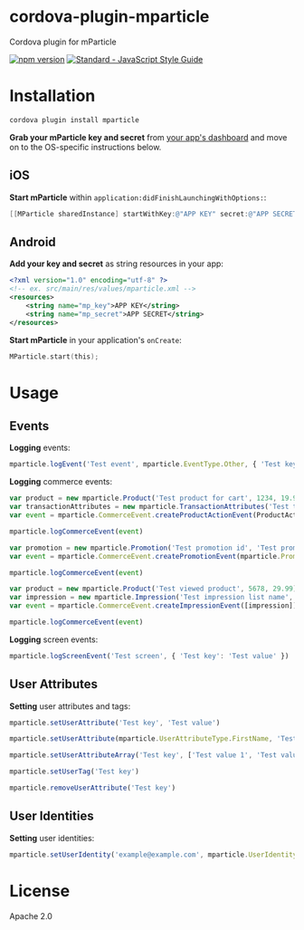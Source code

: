 # cordova-plugin-mparticle

Cordova plugin for mParticle

[![npm version](https://badge.fury.io/js/cordova-plugin-mparticle.svg)](https://badge.fury.io/js/cordova-plugin-mparticle)
[![Standard - JavaScript Style Guide](https://img.shields.io/badge/code_style-standard-brightgreen.svg)](http://standardjs.com/)

# Installation

```bash
cordova plugin install mparticle
```

**Grab your mParticle key and secret** from [your app's dashboard][1] and move on to the OS-specific instructions below.

[1]: https://app.mparticle.com/apps

## iOS

**Start mParticle** within `application:didFinishLaunchingWithOptions:`:

```objective-c
[[MParticle sharedInstance] startWithKey:@"APP KEY" secret:@"APP SECRET"];
```

## Android

**Add your key and secret** as string resources in your app:

```xml
<?xml version="1.0" encoding="utf-8" ?>
<!-- ex. src/main/res/values/mparticle.xml -->
<resources>
    <string name="mp_key">APP KEY</string>
    <string name="mp_secret">APP SECRET</string>
</resources>
```

**Start mParticle** in your application's `onCreate`:

```objective-c
MParticle.start(this);
```

# Usage

## Events

**Logging** events:

```js
mparticle.logEvent('Test event', mparticle.EventType.Other, { 'Test key': 'Test value' })
```

**Logging** commerce events:

```js
var product = new mparticle.Product('Test product for cart', 1234, 19.99)
var transactionAttributes = new mparticle.TransactionAttributes('Test transaction id')
var event = mparticle.CommerceEvent.createProductActionEvent(ProductActionType.AddToCart, [product], transactionAttributes)

mparticle.logCommerceEvent(event)
```

```js
var promotion = new mparticle.Promotion('Test promotion id', 'Test promotion name', 'Test creative', 'Test position')
var event = mparticle.CommerceEvent.createPromotionEvent(mparticle.PromotionActionType.View, [promotion])

mparticle.logCommerceEvent(event)
```

```js
var product = new mparticle.Product('Test viewed product', 5678, 29.99)
var impression = new mparticle.Impression('Test impression list name', [product])
var event = mparticle.CommerceEvent.createImpressionEvent([impression])

mparticle.logCommerceEvent(event)
```

**Logging** screen events:

```js
mparticle.logScreenEvent('Test screen', { 'Test key': 'Test value' })
```

## User Attributes

**Setting** user attributes and tags:

```js
mparticle.setUserAttribute('Test key', 'Test value')
```

```js
mparticle.setUserAttribute(mparticle.UserAttributeType.FirstName, 'Test first name')
```

```js
mparticle.setUserAttributeArray('Test key', ['Test value 1', 'Test value 2'])
```

```js
mparticle.setUserTag('Test key')
```

```js
mparticle.removeUserAttribute('Test key')
```

## User Identities

**Setting** user identities:

```js
mparticle.setUserIdentity('example@example.com', mparticle.UserIdentityType.Email)
```

# License

Apache 2.0
